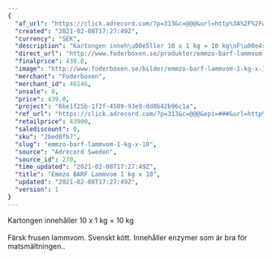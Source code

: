 ```yaml
---
{
  "af_url": "https://click.adrecord.com/?p=313&c=@@@&url=http%3A%2F%2Fwww.foderboxen.se%2Fprodukter%2Femmzo-barf-lammvom-1-kg-x-10%2C563",
  "created": "2021-02-08T17:27:49Z",
  "currency": "SEK",
  "description": "Kartongen inneh\u00e5ller 10 x 1 kg = 10 kg\nF\u00e4rsk frusen lammvom. Svenskt k\u00f6tt. Inneh\u00e5ller enzymer som \u00e4r bra f\u00f6r matsm\u00e4ltningen..",
  "direct_url": "http://www.foderboxen.se/produkter/emmzo-barf-lammvom-1-kg-x-10,563",
  "finalprice": 439.0,
  "image": "http://www.foderboxen.se/bilder/emmzo-barf-lammvom-1-kg-x-10-563.png",
  "merchant": "Foderboxen",
  "merchant_id": 46146,
  "onsale": 0,
  "price": 439.0,
  "project": "6be1f25b-1f2f-4509-93e9-dd8b42b96c1a",
  "ref_url": "https://click.adrecord.com/?p=313&c=@@@&epi=###&url=http%3A%2F%2Fwww.foderboxen.se%2Fprodukter%2Femmzo-barf-lammvom-1-kg-x-10%2C563",
  "retailprice": 43900,
  "salediscount": 0,
  "sku": "2bed0fb7",
  "slug": "emmzo-barf-lammvom-1-kg-x-10",
  "source": "Adrecord Sweden",
  "source_id": 270,
  "time_updated": "2021-02-08T17:27:49Z",
  "title": "Emmzo BARF Lammvom 1 kg x 10",
  "updated": "2021-02-08T17:27:49Z",
  "version": 1
}
---
```


<p> Kartongen innehåller 10 x 1 kg = 10 kg<br><br>Färsk frusen lammvom. Svenskt kött. Innehåller enzymer som är bra för matsmältningen..</p>

